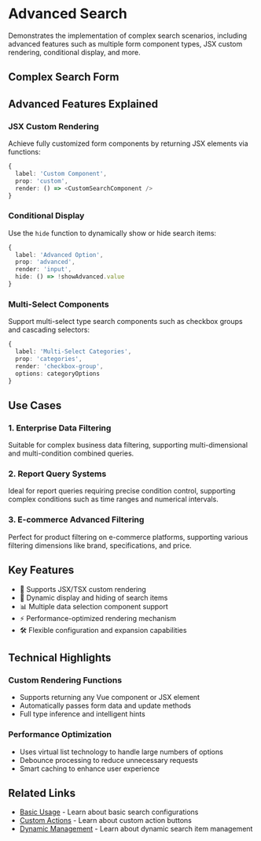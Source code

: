 # Advanced Search

Demonstrates the implementation of complex search scenarios, including advanced features such as multiple form component types, JSX custom rendering, conditional display, and more.

## Complex Search Form

<DemoPreview dir="demos/ma-search/advanced-search" />

## Advanced Features Explained

### JSX Custom Rendering
Achieve fully customized form components by returning JSX elements via functions:

```typescript
{
  label: 'Custom Component',
  prop: 'custom',
  render: () => <CustomSearchComponent />
}
```

### Conditional Display
Use the `hide` function to dynamically show or hide search items:

```typescript
{
  label: 'Advanced Option',
  prop: 'advanced',
  render: 'input',
  hide: () => !showAdvanced.value
}
```

### Multi-Select Components
Support multi-select type search components such as checkbox groups and cascading selectors:

```typescript
{
  label: 'Multi-Select Categories',
  prop: 'categories',
  render: 'checkbox-group',
  options: categoryOptions
}
```

## Use Cases

### 1. Enterprise Data Filtering
Suitable for complex business data filtering, supporting multi-dimensional and multi-condition combined queries.

### 2. Report Query Systems  
Ideal for report queries requiring precise condition control, supporting complex conditions such as time ranges and numerical intervals.

### 3. E-commerce Advanced Filtering
Perfect for product filtering on e-commerce platforms, supporting various filtering dimensions like brand, specifications, and price.

## Key Features

- 🎯 Supports JSX/TSX custom rendering
- 🔄 Dynamic display and hiding of search items
- 📊 Multiple data selection component support
- ⚡ Performance-optimized rendering mechanism
- 🛠 Flexible configuration and expansion capabilities

## Technical Highlights

### Custom Rendering Functions
- Supports returning any Vue component or JSX element
- Automatically passes form data and update methods
- Full type inference and intelligent hints

### Performance Optimization
- Uses virtual list technology to handle large numbers of options
- Debounce processing to reduce unnecessary requests
- Smart caching to enhance user experience

## Related Links

- [Basic Usage](./basic-usage) - Learn about basic search configurations
- [Custom Actions](./custom-actions) - Learn about custom action buttons
- [Dynamic Management](./dynamic-items) - Learn about dynamic search item management